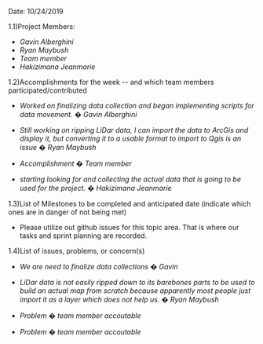 Date: 10/24/2019

1.1)Project Members:

- _Gavin Alberghini_
- _Ryan Maybush_
- _Team member_
- _Hakizimana Jeanmarie_

1.2)Accomplishments for the week -- and which team members participated/contributed

- _Worked on finalizing data collection and began implementing scripts for data movement. � Gavin Alberghini_
    
- _Still working on ripping LiDar data, I can import the data to ArcGis and display it, but converting it to a usable format to import to Qgis is an issue � Ryan Maybush_

- _Accomplishment � Team member_

- _starting looking for and collecting the actual data that is going to be used for the project. � Hakizimana Jeanmarie_

1.3)List of Milestones to be completed and anticipated date (indicate which ones are in danger of not being met)

- Please utilize out github issues for this topic area. That is where our tasks and sprint planning are recorded. 

1.4)List of issues, problems, or concern(s)

- _We are need to finalize data collections � Gavin_

- _LiDar data is not easily ripped down to its barebones parts to be used to build an actual map from scratch because apparently most people just import it as a layer which does not help us. � Ryan Maybush_

- _Problem � team member accoutable_

- _Problem � team member accoutable_
